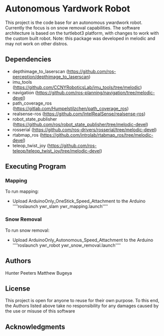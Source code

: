 # Autonomous Yardwork Robot

This project is the code base for an autonomous ywardwork robot. Currently the focus is on snow removal capabilities. The software architecture is based on the turtlebot3 platform, with changes to work with the custom built robot. Note: this package was developed in melodic and may not work on other distros.

## Dependencies

- depthimage_to_laserscan (https://github.com/ros-perception/depthimage_to_laserscan)
- imu_tools (https://github.com/CCNYRoboticsLab/imu_tools/tree/melodic)
- navigation (https://github.com/ros-planning/navigation/tree/melodic-devel)
- path_coverage_ros (https://gitlab.com/Humpelstilzchen/path_coverage_ros)
- realsense-ros (https://github.com/IntelRealSense/realsense-ros)
- robot_state_publisher (https://github.com/ros/robot_state_publisher/tree/melodic-devel)
- rosserial (https://github.com/ros-drivers/rosserial/tree/melodic-devel)
- rtabmap_ros (https://github.com/introlab/rtabmap_ros/tree/melodic-devel)
- teleop_twist_joy (https://github.com/ros-teleop/teleop_twist_joy/tree/melodic-devel)

## Executing Program

### Mapping

To run mapping:
- Upload ArduinoOnly_OneStick_Speed_Attachment to the Arduino
''''roslaunch ywr_slam ywr_mapping.launch''''

### Snow Removal

To run snow removal:
- Upload ArduinoOnly_Autonomous_Speed_Attachment to the Arduino
''''roslaunch ywr_robot ywr_snow_removal.launch''''

## Authors

Hunter Peeters
Matthew Bugeya

## License

This project is open for anyone to reuse for their own purpose. To this end, the Authors listed above take no responsibility for any damages caused by the use or misuse of this software

## Acknowledgments

